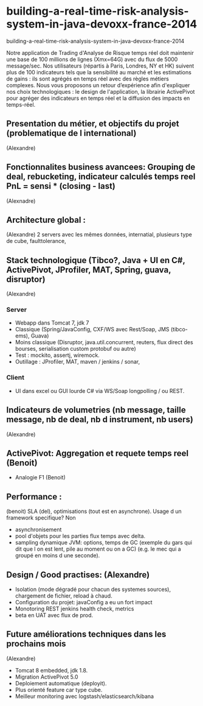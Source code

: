# building-a-real-time-risk-analysis-system-in-java-devoxx-france-2014

building-a-real-time-risk-analysis-system-in-java-devoxx-france-2014
 	
Notre application de Trading d'Analyse de Risque temps réel doit maintenir une base de 100 millions de lignes (Xmx=64G) avec du flux de 5000 message/sec. Nos utilisateurs (répartis à Paris, Londres, NY et HK) suivent plus de 100 indicateurs tels que la sensibilité au marché et les estimations de gains : ils sont agrégés en temps réel avec des règles métiers complexes. Nous vous proposons un retour d’expérience afin d'expliquer nos choix technologiques : le design de l'application, la librairie ActivePivot pour agréger des indicateurs en temps réel et la diffusion des impacts en temps-réel.

## Presentation du métier, et objectifs du projet (problematique de l international)
(Alexandre)
 
## Fonctionnalites business avancees: Grouping de deal, rebucketing, indicateur calculés temps reel PnL = sensi * (closing - last)
(Alexnadre)

## Architecture global :
(Alexandre)
2 servers avec les mêmes données, internatial, plusieurs type de cube, faulttolerance, 

## Stack technologique (Tibco?, Java + UI en C#, ActivePivot, JProfiler, MAT, Spring, guava, disruptor)
(Alexandre)
### Server
- Webapp dans Tomcat 7, jdk 7
- Classique (Spring/JavaConfig, CXF/WS avec Rest/Soap, JMS (tibco-ems), Guava)
- Moins classique (Disruptor, java.util.concurrent, reuters, flux direct des bourses, serialisation custom protobuf ou autre)
- Test : mockito, assertj, wiremock.
- Outillage : JProfiler, MAT, maven / jenkins / sonar,

### Client
- UI dans excel ou GUI lourde C# via WS/Soap longpolling / ou REST.

## Indicateurs de volumetries (nb message, taille message, nb de deal, nb d instrument, nb users)
(Alexandre) 

## ActivePivot: Aggregation et requete temps reel (Benoit)
- Analogie F1
(Benoit)

## Performance : 
(benoit) 
SLA (del), optimisations (tout est en asynchrone). Usage d un framework specifique? Non
- asynchronisement
- pool d'objets pour les parties flux temps avec delta.
- sampling dynamique 
JVM: options, temps de GC (exemple du gars qui dit que l on est lent, pile au moment ou on a GC) (e.g. le mec qui a groupé en moins d une seconde).

## Design / Good practises: (Alexandre)
- Isolation (mode dégradé pour chacun des systemes sources), chargement de fichier, reload à chaud.
- Configuration du projet: javaConfig a eu un fort impact
- Monotoring REST jenkins health check, metrics
- beta en UAT avec flux de prod.

## Future améliorations techniques dans les prochains mois
(Alexandre)
- Tomcat 8 embedded, jdk 1.8.
- Migration ActivePivot 5.0
- Deploiement automatique (deployit).
- Plus orienté feature car type cube.
- Meilleur monitoring avec logstash/elasticsearch/kibana
